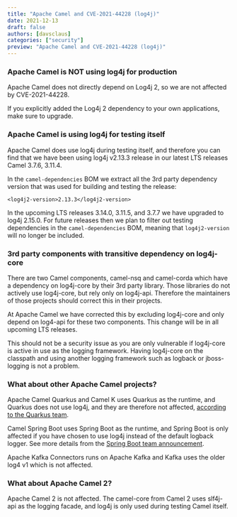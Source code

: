 ```yaml
---
title: "Apache Camel and CVE-2021-44228 (log4j)"
date: 2021-12-13
draft: false
authors: [davsclaus]
categories: ["security"]
preview: "Apache Camel and CVE-2021-44228 (log4j)"
---
```


### Apache Camel is NOT using log4j for production

Apache Camel does not directly depend on Log4j 2, 
so we are not affected by CVE-2021-44228. 

If you explicitly added the Log4j 2 dependency to your own applications,
make sure to upgrade.

### Apache Camel is using log4j for testing itself

Apache Camel does use log4j during testing itself, and therefore you
can find that we have been using log4j v2.13.3 release in our latest LTS releases
Camel 3.7.6, 3.11.4. 

In the `camel-dependencies` BOM we extract all the 3rd party dependency
version that was used for building and testing the release:

    <log4j2-version>2.13.3</log4j2-version>

In the upcoming LTS releases 3.14.0, 3.11.5, and 3.7.7 we have upgraded to
log4j 2.15.0. For future releases then we plan to filter out testing
dependencies in the `camel-dependencies` BOM, meaning that `log4j2-version`
will no longer be included.

### 3rd party components with transitive dependency on log4j-core

There are two Camel components, camel-nsq and camel-corda which have a 
dependency on log4j-core by their 3rd party library. Those libraries
do not actively use log4j-core, but rely only on log4j-api. Therefore the maintainers
of those projects should correct this in their projects.

At Apache Camel we have corrected this by excluding log4j-core and only depend on log4-api
for these two components. This change will be in all upcoming LTS releases.

This should not be a security issue as you are only vulnerable if log4j-core
is active in use as the logging framework. Having log4j-core on the classpath
and using another logging framework such as logback or jboss-logging is not a problem.

### What about other Apache Camel projects?

Apache Camel Quarkus and Camel K uses Quarkus as the runtime, and Quarkus does not use log4j, and 
they are therefore not affected, [according to the Quarkus team](https://twitter.com/QuarkusIO/status/1469279468829265922).

Camel Spring Boot uses Spring Boot as the runtime, and Spring Boot is only
affected if you have chosen to use log4j instead of the default logback logger.
See more details from the [Spring Boot team announcement](https://spring.io/blog/2021/12/10/log4j2-vulnerability-and-spring-boot).

Apache Kafka Connectors runs on Apache Kafka and Kafka uses the older log4 v1 which is not affected.
 
### What about Apache Camel 2?

Apache Camel 2 is not affected. The camel-core from Camel 2 uses slf4j-api
as the logging facade, and log4j is only used during testing Camel itself.


